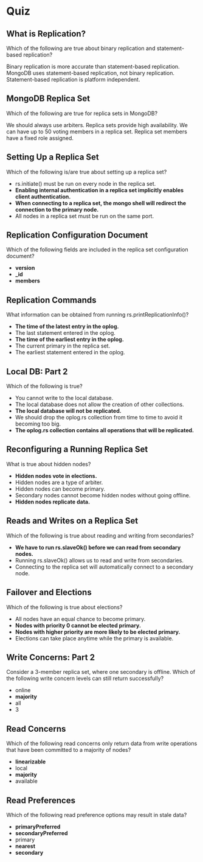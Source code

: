 # Quiz

## What is Replication?

Which of the following are true about binary replication and statement-based replication?



Binary replication is more accurate than statement-based replication.
MongoDB uses statement-based replication, not binary replication.
Statement-based replication is platform independent.

## MongoDB Replica Set

Which of the following are true for replica sets in MongoDB?



We should always use arbiters.
Replica sets provide high availability.
We can have up to 50 voting members in a replica set.
Replica set members have a fixed role assigned.

## Setting Up a Replica Set

Which of the following is/are true about setting up a replica set?



- rs.initiate() must be run on every node in the replica set.
- **Enabling internal authentication in a replica set implicitly enables client authentication.**
- **When connecting to a replica set, the mongo shell will redirect the connection to the primary node.**
- All nodes in a replica set must be run on the same port.

## Replication Configuration Document

Which of the following fields are included in the replica set configuration document?



- **version**
- **_id**
- **members**

## Replication Commands

What information can be obtained from running rs.printReplicationInfo()?



- **The time of the latest entry in the oplog.**
- The last statement entered in the oplog.
- **The time of the earliest entry in the oplog.**
- The current primary in the replica set.
- The earliest statement entered in the oplog.

## Local DB: Part 2

Which of the following is true?



- You cannot write to the local database.
- The local database does not allow the creation of other collections.
- **The local database will not be replicated.**
- We should drop the oplog.rs collection from time to time to avoid it becoming too big.
- **The oplog.rs collection contains all operations that will be replicated.**

## Reconfiguring a Running Replica Set

What is true about hidden nodes?



- **Hidden nodes vote in elections.**
- Hidden nodes are a type of arbiter.
- Hidden nodes can become primary.
- Secondary nodes cannot become hidden nodes without going offline.
- **Hidden nodes replicate data.**

## Reads and Writes on a Replica Set

Which of the following is true about reading and writing from secondaries?



- **We have to run rs.slaveOk() before we can read from secondary nodes.**
- Running rs.slaveOk() allows us to read and write from secondaries.
- Connecting to the replica set will automatically connect to a secondary node.

## Failover and Elections

Which of the following is true about elections?



- All nodes have an equal chance to become primary.
- **Nodes with priority 0 cannot be elected primary.**
- **Nodes with higher priority are more likely to be elected primary.**
- Elections can take place anytime while the primary is available.

## Write Concerns: Part 2

Consider a 3-member replica set, where one secondary is offline. Which of the following write concern levels can still return successfully?



- online
- **majority**
- all
- 3

## Read Concerns

Which of the following read concerns only return data from write operations that have been committed to a majority of nodes?



- **linearizable**
- local
- **majority**
- available

## Read Preferences

Which of the following read preference options may result in stale data?



- **primaryPreferred**
- **secondaryPreferred**
- primary
- **nearest**
- **secondary**
